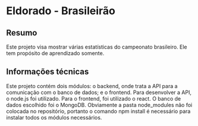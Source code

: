 # Eldorado - Brasileirão

## Resumo
Este projeto visa mostrar várias estatísticas do campeonato brasileiro. Ele tem propósito de aprendizado somente.

## Informações técnicas
Este projeto contém dois módulos: o backend, onde trata a API para a comunicação com o banco de dados; e o frontend. Para desenvolver a API, o node.js foi utilizado. Para o frontend, foi utilizado o react. O banco de dados escolhido foi o MongoDB.
Obviamente a pasta node_modules não foi colocada no repositório, portanto o comando npm install é necessário para instalar todos os módulos necessários.